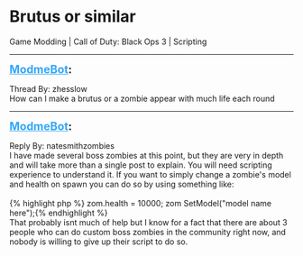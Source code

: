 # Brutus or similar
Game Modding | Call of Duty: Black Ops 3 | Scripting

---
<strong style="font-size: 1.4em;"><span style="text-decoration: underline;text-decoration-color: #34a7f9;"><span style="color:#34a7f9;">ModmeBot</span></span>:</strong>

<p>Thread By: zhesslow<br />How can I make a brutus or a zombie appear with much life each round</p>

---
<strong style="font-size: 1.4em;"><span style="text-decoration: underline;text-decoration-color: #34a7f9;"><span style="color:#34a7f9;">ModmeBot</span></span>:</strong>

<p>Reply By: natesmithzombies<br />I have made several boss zombies at this point, but they are very in depth and will take more than a single post to explain. You will need scripting experience to understand it. If you want to simply change a zombie&#39;s model and health on spawn you can do so by using something like:<br /><br />{% highlight php %}
zom.health = 10000; 
zom SetModel("model name here");{% endhighlight %}
<br />That probably isnt much of help but I know for a fact that there are about 3 people who can do custom boss zombies in the community right now, and nobody is willing to give up their script to do so.</p>

